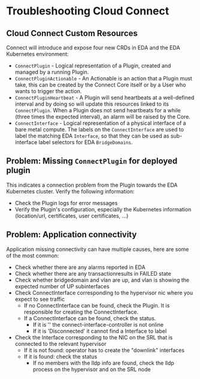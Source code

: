 # Troubleshooting Cloud Connect

## Cloud Connect Custom Resources

Connect will introduce and expose four new CRDs in EDA and the EDA Kubernetes environment:

* `ConnectPlugin` - Logical representation of a Plugin, created and managed by a running Plugin.
* `ConnectPluginActionable` - An Actionable is an action that a Plugin must take, this can be created by the Connect Core itself or by a User who wants to trigger the action.
* `ConnectPluginHeartbeat` - A Plugin will send heartbeats at a well-defined interval and by doing so will update this resources linked to its `ConnectPlugin`. When a Plugin does not send heartbeats for a while (three times the expected interval), an alarm will be raised by the Core.
* `ConnectInterface` - Logical representation of a physical interface of a bare metal compute. The labels on the `ConnectInterface` are used to label the matching EDA `Interface`, so that they can be used as sub-interface label selectors for EDA `BridgeDomains`.

## Problem: Missing `ConnectPlugin` for deployed plugin

This indicates a connection problem from the Plugin towards the EDA Kubernetes cluster. Verify the following information:

* Check the Plugin logs for error messages
* Verify the Plugin's configuration, especially the Kubernetes information (location/url, certificates, user certificates, ...)

## Problem: Application connectivity

Application missing connectivity can have multiple causes, here are some of the most common:

* Check whether there are any alarms reported in EDA
* Check whether there are any transactionresults in FAILED state
* Check whether bridgedomain and vlan are up, and vlan is showing the expected number of UP subinterfaces
* Check ConnectInterface corresponding to the hypervisor nic where you expect to see traffic
    * If no ConnectInterface can be found, check the Plugin. It is responsible for creating the ConnectInterface.
    * If a ConnectInterface can be found, check the status.
        * If it is '' the connect-interface-controller is not online
        * If it is 'Disconnected' it cannot find a Interface to label
* Check the Interface corresponding to the NIC on the SRL that is connected to the relevant hypervisor
    * If it is not found: operator has to create the "downlink" interfaces
    * If it is found: check the status
        * If no members with the lldp info are found, check the lldp process on the hypervisor and on the SRL node
